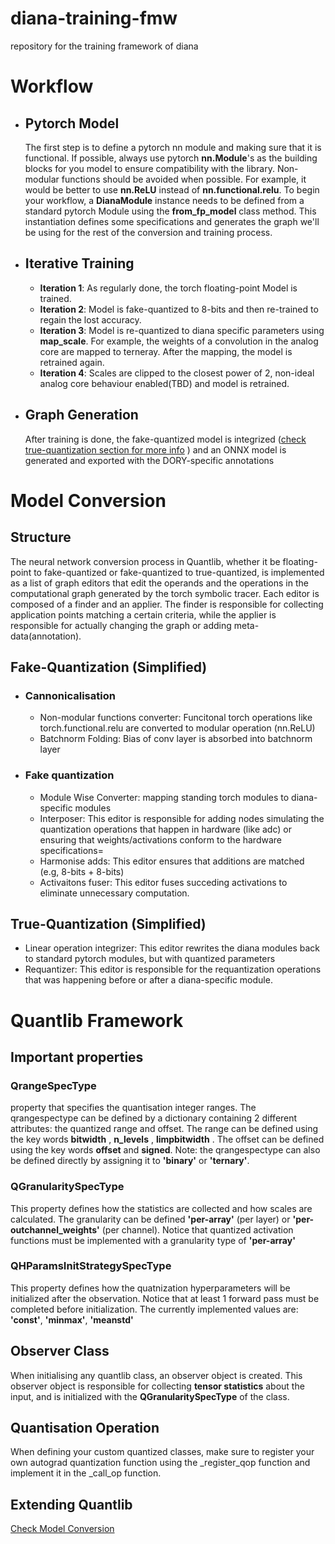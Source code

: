
# diana-training-fmw
repository for the training framework of diana

# Workflow
- ## Pytorch Model 
  The first step is to define a pytorch nn module and making sure that it is functional. If possible,  always use pytorch **nn.Module**'s as the building blocks for you model to ensure compatibility with the library. Non-modular functions should be avoided when possible. For example, it would be better to use **nn.ReLU** instead of **nn.functional.relu**. To begin your workflow, a **DianaModule** instance needs to be defined from a standard pytorch Module using the **from_fp_model** class method. This instantiation defines some specifications and generates the graph we'll be using for the rest of the conversion and training process.  
- ## Iterative Training
  - **Iteration 1**: As regularly done, the torch floating-point Model is trained. 
  - **Iteration 2**: Model is fake-quantized to 8-bits and then re-trained to regain the lost accuracy. 
  - **Iteration 3**: Model is re-quantized to diana specific parameters using **map_scale**. For example, the weights of a convolution in the analog core are mapped to terneray. After the mapping, the model is retrained again. 
  - **Iteration 4**: Scales are clipped to the closest power of 2, non-ideal analog core behaviour enabled(TBD) and model is retrained. 
- ## Graph Generation 
    After training is done, the fake-quantized model is integrized ([check true-quantization section for more info](#true-quantization) 
) and an ONNX model is generated and exported with the DORY-specific annotations 

# Model Conversion
## Structure 
The neural network conversion process in Quantlib, whether it be floating-point to fake-quantized or fake-quantized to true-quantized, is implemented as a list of graph editors that edit the operands and the operations in the computational graph generated by the torch symbolic tracer. Each editor is composed of a finder and an applier. The finder is responsible for collecting application points matching a certain criteria, while the applier is responsible for actually changing the graph or adding meta-data(annotation). 
## Fake-Quantization (Simplified)
- ### Cannonicalisation
  - Non-modular functions converter: Funcitonal torch operations like torch.functional.relu are converted to modular operation (nn.ReLU)
  - Batchnorm Folding: Bias of conv layer is absorbed into batchnorm layer 
- ### Fake quantization 
    - Module Wise Converter: mapping standing torch modules to diana-specific modules
    - Interposer: This editor is responsible for adding nodes simulating the quantization operations that happen in hardware (like adc) or ensuring that weights/activations conform to the hardware specifications=
    - Harmonise adds: This editor ensures that additions are matched (e.g, 8-bits + 8-bits)
    - Activaitons fuser: This editor fuses succeding activations to eliminate unnecessary computation. 
## True-Quantization (Simplified)
- Linear operation integrizer: This editor rewrites the diana modules back to standard pytorch modules, but with quantized parameters
- Requantizer: This editor is responsible for the requantization operations that was happening before or after a diana-specific module. 


# Quantlib Framework 


## Important properties 
### **QrangeSpecType**

property that specifies the quantisation integer ranges. The qrangespectype can be defined by a dictionary containing 2 different attributes: the quantized range and offset. The range can be defined using the key words **bitwidth** , **n_levels** , **limpbitwidth**
. The offset can be defined using the key words **offset** and **signed**. Note: the qrangespectype can also be defined directly by assigning it to **'binary'** or **'ternary'**. 
### **QGranularitySpecType**
This property defines how the statistics are collected and how scales are calculated. The granularity can be defined **'per-array'** (per layer) or **'per-outchannel_weights'** (per channel). Notice that quantized activation functions must be implemented with a granularity type of **'per-array'**
### **QHParamsInitStrategySpecType**
This property defines how the quatnization hyperparameters will be initialized after the observation. Notice that at least 1 forward pass must be completed before initialization. The currently implemented values are: **'const'**, **'minmax'**, **'meanstd'**

## Observer Class 
When initialising any quantlib class, an observer object is created. This observer object is responsible for collecting **tensor statistics** about the input, and is initialized with the **QGranularitySpecType** of the class. 
## Quantisation Operation

When defining your custom quantized classes, make sure to register your own autograd quantization function using the _register_qop function and implement it in the _call_op function. 

## Extending Quantlib 
[Check Model Conversion](#model-conversion)
       
